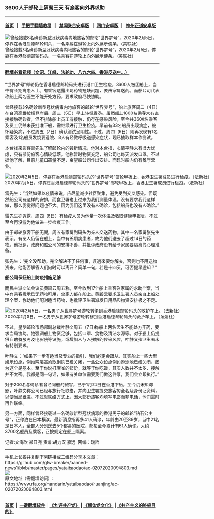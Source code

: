 ### 3600人于邮轮上隔离三天	有旅客向外界求助
------------------------

#### [首页](https://github.com/gfw-breaker/banned-news1/blob/master/README.md) &nbsp;&nbsp;|&nbsp;&nbsp; [手把手翻墙教程](https://github.com/gfw-breaker/guides/wiki) &nbsp;&nbsp;|&nbsp;&nbsp; [禁闻聚合安卓版](https://github.com/gfw-breaker/bn-android) &nbsp;&nbsp;|&nbsp;&nbsp; [网门安卓版](https://github.com/oGate2/oGate) &nbsp;&nbsp;|&nbsp;&nbsp; [神州正道安卓版](https://github.com/SzzdOgate/update) 



<div id="headerimg">
 <img alt="曾经接载8名确诊新型冠状病毒内地旅客的邮轮“世界梦号”，2020年2月5日，停靠在香港启德邮轮码头，一名乘客在游轮上向外展示便条。（美联社）
" src="https://www.rfa.org/mandarin/yataibaodao/huanjing/ac-02072020094803.html/AP_20038176017996.jpg/@@images/e00f9302-b038-462b-88b0-6c7d4ba4945b.jpeg" title="曾经接载8名确诊新型冠状病毒内地旅客的邮轮“世界梦号”，2020年2月5日，停靠在香港启德邮轮码头，一名乘客在游轮上向外展示便条。（美联社）
"/>
 <div id="headerimgcontents">
  <div id="headerimgcaption">
   <span>
    曾经接载8名确诊新型冠状病毒内地旅客的邮轮“世界梦号”，2020年2月5日，停靠在香港启德邮轮码头，一名乘客在游轮上向外展示便条。（美联社）
   </span>
   <!-- zoomattribute -->
  </div>
  <!-- headerimgcaption -->
 </div>
 <!-- headerimagecontents -->
</div>

<hr/>


#### [翻墙必看视频（文昭、江峰、法轮功、八九六四、香港反送中...）](http://167.172.214.107/home.html)

<div id="storytext">
 <div>
  <div class="slot_header">
  </div>
 </div>
 <p>
 </p>
 <p>
  “世界梦号”邮轮仍在香港启德邮轮码头进行港口卫生检疫，3600人被困船上，当中有长期病患人士。有乘客透露出现药物短缺问题，要由家属送药。而船公司代表称船上两名医生不能开处方药，要求政府尽快协助。
 </p>
 <p>
  曾经接载8名确诊新型冠状病毒内地旅客的邮轮“世界梦号”，船上旅客周二（4日）在台湾高雄被拒登岸后，周三（5日）早上转抵香港。虽然船上1800名乘客未有直接接触确诊者，但不排除船上员工有接触，仍存在感染风险，至今共3600名乘客及员工仍然未获批准下船，需继续进行卫生检疫。早前有33名船员出现病症，被怀疑染病，不过周五（7日）确认测试呈阴性。不过，周四（6日）则再发现有1名乘客及1名船员发烧要送院、8人有轻微呼吸道感染症状，现已抽取样本作测试。
 </p>
 <p>
 </p>
 <p>
 </p>
 <p>
  本台找来乘客雷先生了解邮轮内的最新情况，他对本台指，心情平静未有很大忧虑，只有部份旅客心情较低落。他称暂时物资充足，船公司也每天派发口罩。不过据他了解，目前儿童口罩量不足，希望船公司作出安排。而现时船内仍有餐厅营业。
 </p>
 <p>
 </p>
 <p>
  <div class="image-inline captioned" style="width:1500px;">
   <div style="width:1500px;">
    <img alt="2020年2月5日，停靠在香港启德邮轮码头的“世界梦号”邮轮甲板上，香港卫生署成员进行检疫。（法新社）" src="https://www.rfa.org/mandarin/yataibaodao/huanjing/ac-02072020094803.html/000_1OP6VY.jpg" title="2020年2月5日，停靠在香港启德邮轮码头的“世界梦号”邮轮甲板上，香港卫生署成员进行检疫。（法新社）"/>
   </div>
   <div class="image-caption">
    <span style="width:1500px;">
     2020年2月5日，停靠在香港启德邮轮码头的“世界梦号”邮轮甲板上，香港卫生署成员进行检疫。（法新社）
    </span>
    <span class="copyright">
    </span>
   </div>
  </div>
 </p>
 <p>
  雷先生：“当然如果以疫情来说，应尽量减少社区聚集，避免受到交叉感染。但既然船公司有这样的安排，而食卫署也上过来为我们测量体温，没有要求我们这样做，那么我觉得问题也不大。因为我们这里没有人确诊，包括船员也没有人确诊。”
 </p>
 <p>
  雷先生亦透露，周四（6日）有检疫人员为他量一次体温及收取健康申报表，不过至今再没有为他做进一步检疫工作。
 </p>
 <p>
  由于邮轮旅客下船无期，周五有家属到码头为亲人交送药物，其中一名家属张先生表示，有亲人仍留在船上，当中有长期病患者，故为他们送去了超过14日的药物。他批评，政府和船公司的安排不善，并批评政府没有给予家属要隔离的心理准备。
 </p>
 <p>
  张先生：“完全没帮助。完全解决不了任何事，反過來要你解决，否则也不用送物资来。他能否解答人们何时可以离开？简单一句，若是十四天，可否提早通知？”
 </p>
 <p>
  <b>
  </b>
 </p>
 <p>
  <b>
   船公司保证船上防疫措施足够
  </b>
 </p>
 <p>
  而民主派立法会议员黄碧云周五称，至今收到17个船上乘客及家属的求助个案，当中有乘客表示已无药物可用，全家人都在船上。黄碧云要求卫生署人员亲自上船处理个案，协助他们配对适当药物，也批评卫生署派发日用品和物资安排极之不足。
 </p>
 <p>
 </p>
 <p>
  <div class="image-inline captioned" style="width:1500px;">
   <div style="width:1500px;">
    <img alt="2020年2月5日，一名男子从世界梦号游轮转移到香港启德邮轮码头的救护车上。（法新社）" src="https://www.rfa.org/mandarin/yataibaodao/huanjing/al-02052020090341.html/000_1OP774.jpg" title="2020年2月5日，一名男子从世界梦号游轮转移到香港启德邮轮码头的救护车上。（法新社）"/>
   </div>
   <div class="image-caption">
    <span style="width:1500px;">
     2020年2月5日，一名男子从世界梦号游轮转移到香港启德邮轮码头的救护车上。（法新社）
    </span>
    <span class="copyright">
    </span>
   </div>
  </div>
 </p>
 <p>
  不过，星梦邮轮市场部副总裁叶静文周五（7日)称船上两名医生不能处方开药，要求当局协助。她强调船上物资足够，包括口罩、食物及清洁水源等。对于船上仍提供自助餐服务及电影院等设施，或增加人与人接触的传染风险，叶静文指卫生署未有特别要求。
 </p>
 <p>
  叶静文：”如果下一步有适当及专业的指引，我们必定会跟从。其实船上一些大型娱乐设施，例如两层高的歌剧院已经关闭，一些公众设施例如游泳池已经关闭，因为这个是基本。至于你说打麻雀的部份，就等于你吃饭，其实人数并不太多、接触并不太密。我都是同一句话，如果有关单位需要我们做这件事，我们会立即执行。”
 </p>
 <p>
  对于206名与确诊者曾经同船的旅客，已于1月24日在香港下船，至今仍未知踪影，叶静文称公司已经与旅行社联络，并向卫生署提交旅客的全名及身份证资料，以便当局跟进。不过就联络方式上，因大部份旅客均填写电邮而非电话，他们需时再作联络。
 </p>
 <p>
  另一方面，同样曾经接载过一名确诊新型冠状病毒的香港男子的邮轮“钻石公主号“，正停泊在日本横滨。最新消息指再多41人确诊，年龄由20至89岁，当中21名是日本人，全部人分别送去5个都县的医院，邮轮至今累计有61人确诊。大约3700名船员及乘客，正按规定在船上隔离。
 </p>
 <p>
 </p>
 <p>
  记者:文海欣 郑日尧 责编:胡力汉 嘉远  网编：瑞哲
 </p>
</div>

<hr/>
手机上长按并复制下列链接或二维码分享本文章：<br/>
https://github.com/gfw-breaker/banned-news1/blob/master/pages/yataibaodao/ac-02072020094803.md <br/>
<a href='https://github.com/gfw-breaker/banned-news1/blob/master/pages/yataibaodao/ac-02072020094803.md'><img src='https://github.com/gfw-breaker/banned-news1/blob/master/pages/yataibaodao/ac-02072020094803.md.png'/></a> <br/>
原文地址（需翻墙访问）：https://www.rfa.org/mandarin/yataibaodao/huanjing/ac-02072020094803.html


------------------------
#### [首页](https://github.com/gfw-breaker/banned-news1/blob/master/README.md) &nbsp;|&nbsp; [一键翻墙软件](https://github.com/gfw-breaker/nogfw/blob/master/README.md) &nbsp;| [《九评共产党》](https://github.com/gfw-breaker/9ping.md/blob/master/README.md#九评之一评共产党是什么) | [《解体党文化》](https://github.com/gfw-breaker/jtdwh.md/blob/master/README.md) | [《共产主义的终极目的》](https://github.com/gfw-breaker/gczydzjmd.md/blob/master/README.md)


<img src='http://gfw-breaker.win/banned-news/pages/yataibaodao/ac-02072020094803.md' width='0px' height='0px'/>